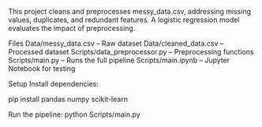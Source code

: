 This project cleans and preprocesses messy_data.csv, addressing missing values, duplicates, and redundant features. A logistic regression model evaluates the impact of preprocessing.

Files
Data/messy_data.csv – Raw dataset
Data/cleaned_data.csv – Processed dataset
Scripts/data_preprocessor.py – Preprocessing functions
Scripts/main.py – Runs the full pipeline
Scripts/main.ipynb – Jupyter Notebook for testing

Setup
Install dependencies:

pip install pandas numpy scikit-learn

Run the pipeline:
python Scripts/main.py
